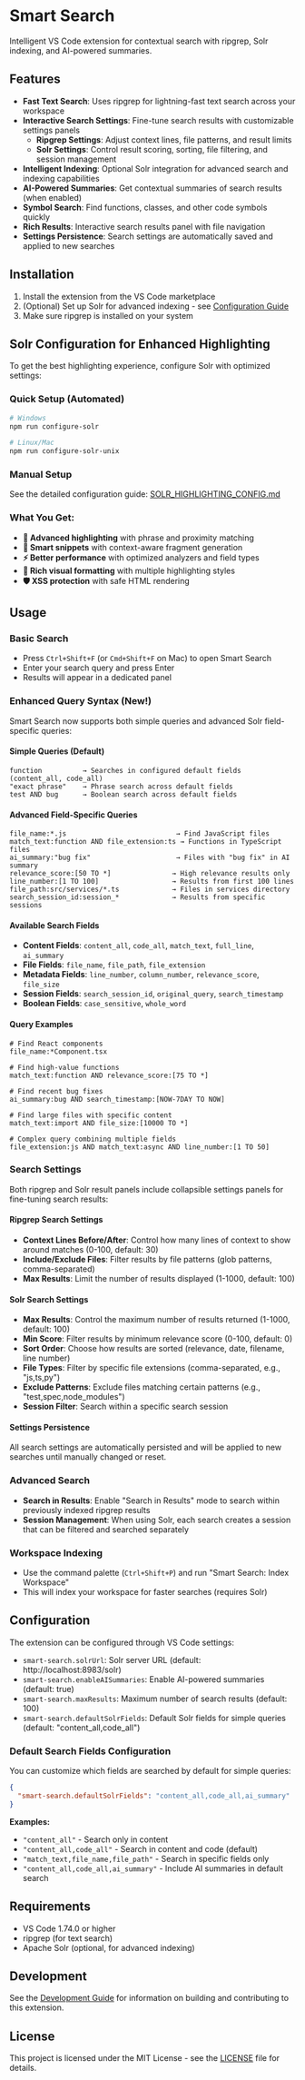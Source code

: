 # Smart Search

Intelligent VS Code extension for contextual search with ripgrep, Solr indexing, and AI-powered summaries.

## Features

- **Fast Text Search**: Uses ripgrep for lightning-fast text search across your workspace
- **Interactive Search Settings**: Fine-tune search results with customizable settings panels
  - **Ripgrep Settings**: Adjust context lines, file patterns, and result limits
  - **Solr Settings**: Control result scoring, sorting, file filtering, and session management
- **Intelligent Indexing**: Optional Solr integration for advanced search and indexing capabilities
- **AI-Powered Summaries**: Get contextual summaries of search results (when enabled)
- **Symbol Search**: Find functions, classes, and other code symbols quickly
- **Rich Results**: Interactive search results panel with file navigation
- **Settings Persistence**: Search settings are automatically saved and applied to new searches

## Installation

1. Install the extension from the VS Code marketplace
2. (Optional) Set up Solr for advanced indexing - see [Configuration Guide](docs/configuration.md)
3. Make sure ripgrep is installed on your system

## Solr Configuration for Enhanced Highlighting

To get the best highlighting experience, configure Solr with optimized settings:

### Quick Setup (Automated)
```bash
# Windows
npm run configure-solr

# Linux/Mac
npm run configure-solr-unix
```

### Manual Setup
See the detailed configuration guide: [SOLR_HIGHLIGHTING_CONFIG.md](SOLR_HIGHLIGHTING_CONFIG.md)

### What You Get:
- **🎯 Advanced highlighting** with phrase and proximity matching
- **📝 Smart snippets** with context-aware fragment generation  
- **⚡ Better performance** with optimized analyzers and field types
- **🎨 Rich visual formatting** with multiple highlighting styles
- **🛡️ XSS protection** with safe HTML rendering

## Usage

### Basic Search
- Press `Ctrl+Shift+F` (or `Cmd+Shift+F` on Mac) to open Smart Search
- Enter your search query and press Enter
- Results will appear in a dedicated panel

### Enhanced Query Syntax (New!)

Smart Search now supports both simple queries and advanced Solr field-specific queries:

#### Simple Queries (Default)
```text
function          → Searches in configured default fields (content_all, code_all)
"exact phrase"    → Phrase search across default fields
test AND bug      → Boolean search across default fields
```

#### Advanced Field-Specific Queries
```text
file_name:*.js                           → Find JavaScript files
match_text:function AND file_extension:ts → Functions in TypeScript files  
ai_summary:"bug fix"                     → Files with "bug fix" in AI summary
relevance_score:[50 TO *]               → High relevance results only
line_number:[1 TO 100]                  → Results from first 100 lines
file_path:src/services/*.ts             → Files in services directory
search_session_id:session_*             → Results from specific sessions
```

#### Available Search Fields
- **Content Fields**: `content_all`, `code_all`, `match_text`, `full_line`, `ai_summary`
- **File Fields**: `file_name`, `file_path`, `file_extension`  
- **Metadata Fields**: `line_number`, `column_number`, `relevance_score`, `file_size`
- **Session Fields**: `search_session_id`, `original_query`, `search_timestamp`
- **Boolean Fields**: `case_sensitive`, `whole_word`

#### Query Examples
```text
# Find React components
file_name:*Component.tsx

# Find high-value functions  
match_text:function AND relevance_score:[75 TO *]

# Find recent bug fixes
ai_summary:bug AND search_timestamp:[NOW-7DAY TO NOW]

# Find large files with specific content
match_text:import AND file_size:[10000 TO *]

# Complex query combining multiple fields
file_extension:js AND match_text:async AND line_number:[1 TO 50]
```

### Search Settings
Both ripgrep and Solr result panels include collapsible settings panels for fine-tuning search results:

#### Ripgrep Search Settings
- **Context Lines Before/After**: Control how many lines of context to show around matches (0-100, default: 30)
- **Include/Exclude Files**: Filter results by file patterns (glob patterns, comma-separated)
- **Max Results**: Limit the number of results displayed (1-1000, default: 100)

#### Solr Search Settings  
- **Max Results**: Control the maximum number of results returned (1-1000, default: 100)
- **Min Score**: Filter results by minimum relevance score (0-100, default: 0)
- **Sort Order**: Choose how results are sorted (relevance, date, filename, line number)
- **File Types**: Filter by specific file extensions (comma-separated, e.g., "js,ts,py")
- **Exclude Patterns**: Exclude files matching certain patterns (e.g., "test,spec,node_modules")
- **Session Filter**: Search within a specific search session

#### Settings Persistence
All search settings are automatically persisted and will be applied to new searches until manually changed or reset.

### Advanced Search
- **Search in Results**: Enable "Search in Results" mode to search within previously indexed ripgrep results
- **Session Management**: When using Solr, each search creates a session that can be filtered and searched separately

### Workspace Indexing
- Use the command palette (`Ctrl+Shift+P`) and run "Smart Search: Index Workspace"
- This will index your workspace for faster searches (requires Solr)

## Configuration

The extension can be configured through VS Code settings:

- `smart-search.solrUrl`: Solr server URL (default: http://localhost:8983/solr)
- `smart-search.enableAISummaries`: Enable AI-powered summaries (default: true)
- `smart-search.maxResults`: Maximum number of search results (default: 100)
- `smart-search.defaultSolrFields`: Default Solr fields for simple queries (default: "content_all,code_all")

### Default Search Fields Configuration

You can customize which fields are searched by default for simple queries:

```json
{
  "smart-search.defaultSolrFields": "content_all,code_all,ai_summary"
}
```

**Examples:**
- `"content_all"` - Search only in content
- `"content_all,code_all"` - Search in content and code (default)  
- `"match_text,file_name,file_path"` - Search in specific fields only
- `"content_all,code_all,ai_summary"` - Include AI summaries in default search

## Requirements

- VS Code 1.74.0 or higher
- ripgrep (for text search)
- Apache Solr (optional, for advanced indexing)

## Development

See the [Development Guide](docs/development.md) for information on building and contributing to this extension.

## License

This project is licensed under the MIT License - see the [LICENSE](LICENSE) file for details.
